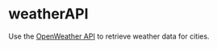 # weatherAPI
Use the [OpenWeather API](https://openweathermap.org/api) to retrieve weather data for cities.
